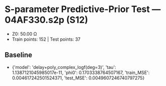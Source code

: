 # S-parameter Predictive-Prior Test — 04AF330.s2p (S12)
- Z0: 50.00 Ω
- Train points: 152  |  Test points: 37

## Baseline
- {'model': 'delay+poly_complex_logf(deg=3)', 'tau': 1.1387121045985017e-11, 'phi0': 0.1703338764507167, 'train_MSE': 0.004617242501524371, 'test_MSE': 0.0049607246740797275}